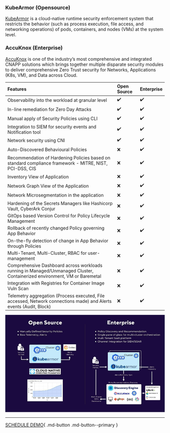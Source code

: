 

### KubeArmor (Opensource)
<a href="https://github.com/kubearmor/KubeArmor" target="_blank">KubeArmor</a> is a cloud-native runtime security enforcement system that restricts the behavior (such as process execution, file access, and networking operations) of pods, containers, and nodes (VMs) at the system level.

### AccuKnox (Enterprise)
<a href="https://www.accuknox.com/contact-us" target="_blank">AccuKnox</a> is one of the industry’s most comprehensive and integrated CNAPP solutions which brings together multiple disparate security modules to deliver comprehensive Zero Trust security for Networks, Applications (K8s, VM), and Data across Cloud.

| Features                                                                                                                  | Open Source      | Enterprise       |
| :-------------------------------------------------------------------------------------------------------------------------| :----------------| :----------------|
| Observability into the workload at granular level                                                                         |:heavy_check_mark:|:heavy_check_mark:|
| In-line remediation for Zero Day Attacks                                                                                  |:heavy_check_mark:|:heavy_check_mark:|
| Manual apply of Security Policies using CLI                                                                               |:heavy_check_mark:|:heavy_check_mark:|
| Integration to SIEM for security events and Notification tool                                                             |:heavy_check_mark:|:heavy_check_mark:|
| Network security using CNI                                                                                                |:heavy_check_mark:|:heavy_check_mark:|
| Auto-Discovered Behavioural Policies                                                                                      | :x:              |:heavy_check_mark:|
| Recommendation of Hardening Policies based on standard compliance framework - MITRE, NIST, PCI-DSS, CIS                   | :x:              |:heavy_check_mark:|
| Inventory View of Application                                                                                             | :x:              |:heavy_check_mark:|
| Network Graph View of the Application                                                                                     | :x:              |:heavy_check_mark:|
| Network Microsegmentation in the application                                                                              | :x:              |:heavy_check_mark:|
| Hardening of the Secrets Managers like Hashicorp Vault, CyberArk Conjur                                                   | :x:              |:heavy_check_mark:|
| GitOps based Version Control for Policy Lifecycle Management                                                              | :x:              |:heavy_check_mark:|
| Rollback of recently changed Policy governing App Behavior                                                                | :x:              |:heavy_check_mark:|
| On-the-fly detection of change in App Behavior through Policies                                                           | :x:              |:heavy_check_mark:|
| Multi-Tenant, Multi-Cluster, RBAC for user-management                                                                     | :x:              |:heavy_check_mark:|
| Comprehensive Dashboard across workloads running in Managed/Unmanaged Cluster, Containerized environment, VM or Baremetal | :x:              |:heavy_check_mark:|
| Integration with Registries for Container Image Vuln Scan                                                                 | :x:              |:heavy_check_mark:|
| Telemetry aggregation (Process executed, File accessed, Network connections made) and Alerts events (Audit, Block)        | :x:              |:heavy_check_mark:|

![](/introduction/images/os-vs-enterprise.png)

- - -
[SCHEDULE DEMO](https://www.accuknox.com/contact-us){ .md-button .md-button--primary }